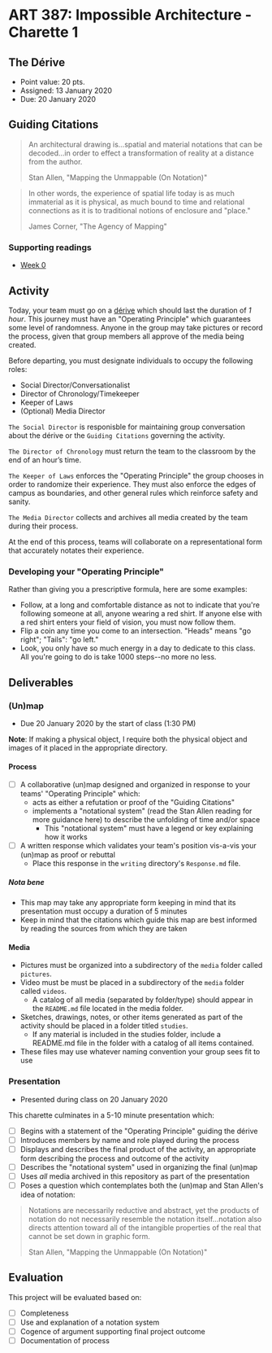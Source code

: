 # ART 387: Impossible Architecture - Charette 1

## The Dérive

* Point value: 20 pts.
* Assigned: 13 January 2020
* Due: 20 January 2020

## Guiding Citations

> An architectural drawing is...spatial and material notations that can be decoded...in order to effect a transformation of reality at a distance from the author.
>
> Stan Allen, "Mapping the Unmappable (On Notation)"

> In other words, the experience of spatial life today is as much immaterial as it is physical, as much bound to time and relational connections as it is to traditional notions of enclosure and "place."
>
> James Corner, "The Agency of Mapping"

### Supporting readings

* [Week 0](https://github.com/allegheny-college-art-387-spring-2020/course-materials/tree/master/Readings/Week%200)

## Activity

Today, your team must go on a [dérive](https://github.com/allegheny-college-art-387-spring-2020/course-materials/blob/master/Readings/Week%200/Debord%20-%20Theory%20of%20the%20D%C3%A9rive.pdf) which should last the duration of *1 hour*. This journey must have an "Operating Principle" which guarantees some level of randomness. Anyone in the group may take pictures or record the process, given that group members all approve of the media being created.

Before departing, you must designate individuals to occupy the following roles:

* Social Director/Conversationalist
* Director of Chronology/Timekeeper
* Keeper of Laws
* (Optional) Media Director

`The Social Director` is responisble for maintaining group conversation about the dérive or the `Guiding Citations` governing the activity.

`The Director of Chronology` must return the team to the classroom by the end of an hour’s time.

`The Keeper of Laws` enforces the "Operating Principle" the group chooses in order to randomize their experience. They must also enforce the edges of campus as boundaries, and other general rules which reinforce safety and sanity.

`The Media Director` collects and archives all media created by the team during their process.

At the end of this process, teams will collaborate on a representational form that accurately notates their experience.

### Developing your "Operating Principle"

Rather than giving you a prescriptive formula, here are some examples:

* Follow, at a long and comfortable distance as not to indicate that you're following someone at all, anyone wearing a red shirt. If anyone else with a red shirt enters your field of vision, you must now follow them.
* Flip a coin any time you come to an intersection. "Heads" means "go right"; "Tails": "go left."
* Look, you only have so much energy in a day to dedicate to this class. All you're going to do is take 1000 steps--no more no less.

## Deliverables

### (Un)map

* Due 20 January 2020 by the start of class (1:30 PM)

**Note**: If making a physical object, I require both the physical object and images of it placed in the appropriate directory.

#### Process

- [ ] A collaborative (un)map designed and organized in response to your teams' "Operating Principle" which:
    * acts as either a refutation or proof of the "Guiding Citations"
    * implements a "notational system" (read the Stan Allen reading for more guidance here) to describe the unfolding of time and/or space
        * This "notational system" must have a legend or key explaining how it works
- [ ] A written response which validates your team's position vis-a-vis your (un)map as proof or rebuttal
    * Place this response in the `writing` directory's `Response.md` file.

##### Nota bene

* This map may take any appropriate form keeping in mind that its presentation must occupy a duration of 5 minutes
* Keep in mind that the citations which guide this map are best informed by reading the sources from which they are taken

#### Media

* Pictures must be organized into a subdirectory of the `media` folder called `pictures`.
* Video must be must be placed in a subdirectory of the `media` folder called `videos`.
    * A catalog of all media (separated by folder/type) should appear in the `README.md` file located in the media folder.
* Sketches, drawings, notes, or other items generated as part of the activity should be placed in a folder titled `studies`.
    * If any material is included in the studies folder, include a README.md file in the folder with a catalog of all items contained.
* These files may use whatever naming convention your group sees fit to use

### Presentation

* Presented during class on 20 January 2020

This charette culminates in a 5-10 minute presentation which:

- [ ] Begins with a statement of the "Operating Principle" guiding the dérive
- [ ] Introduces members by name and role played during the process
- [ ] Displays and describes the final product of the activity, an appropriate form describing the process and outcome of the activity
- [ ] Describes the "notational system" used in organizing the final (un)map
- [ ] Uses _all_ media archived in this repository as part of the presentation
- [ ] Poses a question which contemplates both the (un)map and Stan Allen's idea of notation:

> Notations are necessarily reductive and abstract, yet the products of notation do not necessarily resemble the notation itself...notation also directs attention toward all of the intangible properties of the real that cannot be set down in graphic form.
>
> Stan Allen, "Mapping the Unmappable (On Notation)"

## Evaluation

This project will be evaluated based on:

- [ ] Completeness
- [ ] Use and explanation of a notation system
- [ ] Cogence of argument supporting final project outcome
- [ ] Documentation of process
